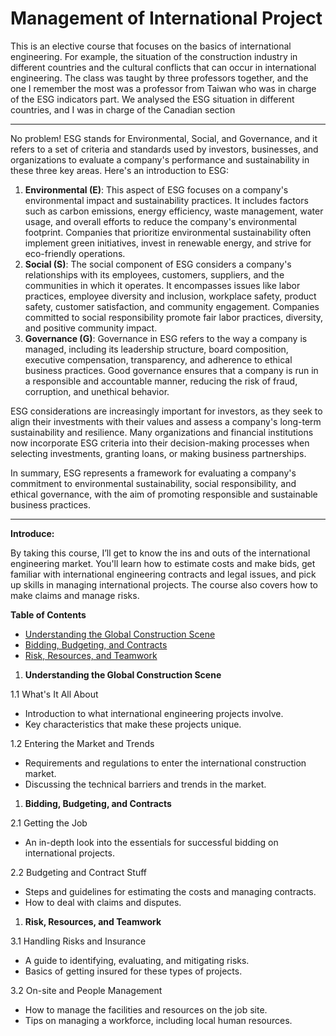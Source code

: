 # Management of International Project

This is an elective course that focuses on the basics of international engineering. For example, the situation of the construction industry in different countries and the cultural conflicts that can occur in international engineering. The class was taught by three professors together, and the one I remember the most was a professor from Taiwan who was in charge of the ESG indicators part. We analysed the ESG situation in different countries, and I was in charge of the Canadian section

---

No problem! ESG stands for Environmental, Social, and Governance, and it refers to a set of criteria and standards used by investors, businesses, and organizations to evaluate a company's performance and sustainability in these three key areas. Here's an introduction to ESG:

1. **Environmental (E)**: This aspect of ESG focuses on a company's environmental impact and sustainability practices. It includes factors such as carbon emissions, energy efficiency, waste management, water usage, and overall efforts to reduce the company's environmental footprint. Companies that prioritize environmental sustainability often implement green initiatives, invest in renewable energy, and strive for eco-friendly operations.
2. **Social (S)**: The social component of ESG considers a company's relationships with its employees, customers, suppliers, and the communities in which it operates. It encompasses issues like labor practices, employee diversity and inclusion, workplace safety, product safety, customer satisfaction, and community engagement. Companies committed to social responsibility promote fair labor practices, diversity, and positive community impact.
3. **Governance (G)**: Governance in ESG refers to the way a company is managed, including its leadership structure, board composition, executive compensation, transparency, and adherence to ethical business practices. Good governance ensures that a company is run in a responsible and accountable manner, reducing the risk of fraud, corruption, and unethical behavior.

ESG considerations are increasingly important for investors, as they seek to align their investments with their values and assess a company's long-term sustainability and resilience. Many organizations and financial institutions now incorporate ESG criteria into their decision-making processes when selecting investments, granting loans, or making business partnerships.

In summary, ESG represents a framework for evaluating a company's commitment to environmental sustainability, social responsibility, and ethical governance, with the aim of promoting responsible and sustainable business practices.

---

**Introduce:**

By taking this course, I’ll get to know the ins and outs of the international engineering market. You'll learn how to estimate costs and make bids, get familiar with international engineering contracts and legal issues, and pick up skills in managing international projects. The course also covers how to make claims and manage risks.

**Table of Contents**

- [Understanding the Global Construction Scene](https://chat.openai.com/#understanding-the-global-construction-scene)
- [Bidding, Budgeting, and Contracts](https://chat.openai.com/#bidding-budgeting-and-contracts)
- [Risk, Resources, and Teamwork](https://chat.openai.com/#risk-resources-and-teamwork)
1. **Understanding the Global Construction Scene**

1.1 What's It All About

- Introduction to what international engineering projects involve.
- Key characteristics that make these projects unique.

1.2 Entering the Market and Trends

- Requirements and regulations to enter the international construction market.
- Discussing the technical barriers and trends in the market.
1. **Bidding, Budgeting, and Contracts**

2.1 Getting the Job

- An in-depth look into the essentials for successful bidding on international projects.

2.2 Budgeting and Contract Stuff

- Steps and guidelines for estimating the costs and managing contracts.
- How to deal with claims and disputes.
1. **Risk, Resources, and Teamwork**

3.1 Handling Risks and Insurance

- A guide to identifying, evaluating, and mitigating risks.
- Basics of getting insured for these types of projects.

3.2 On-site and People Management

- How to manage the facilities and resources on the job site.
- Tips on managing a workforce, including local human resources.